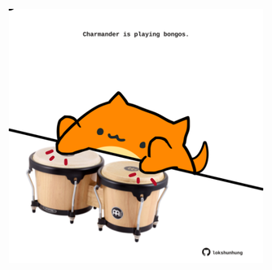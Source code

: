 <!-- built at 29/08/2022, 19:01:01 UTC -->
<p align="center">
  <img width="500" height="500" src="./ReadmeImage.svg">
</p>
